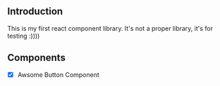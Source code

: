 ## Introduction

This is my first react component library.
It's not a proper library, it's for testing :))))

## Components

- [x] Awsome Button Component
